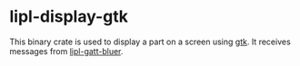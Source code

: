 # lipl-display-gtk

This binary crate is used to display a part on a screen using [gtk](https://crates.io/crates/gtk).
It receives messages from [lipl-gatt-bluer](https://crates.io/crates/lipl-gatt-bluer).